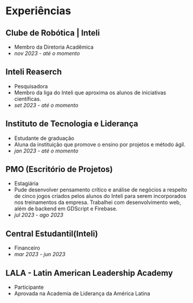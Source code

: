 # Experiências

## Clube de Robótica | Inteli
- Membro da Diretoria Acadêmica
- *nov 2023 - até o momento*

## Inteli Reaserch
- Pesquisadora
- Membro da liga do Inteli que aproxima os alunos de iniciativas científicas.
- *set 2023 - até o momento*

## Instituto de Tecnologia e Liderança
- Estudante de graduação
- Aluna da instituição que promove o ensino por projetos e método ágil.
- *jan 2023 - até o momento*

## PMO (Escritório de Projetos)
- Estagiária
- Pude desenvolver pensamento crítico e análise de negócios a respeito de cinco jogos criados pelos alunos do Inteli para serem incorporados nos treinamentos da empresa. Trabalhei com desenvolvimento web, além de backend em GDScript e Firebase.
- *jul 2023 - ago 2023*

## Central Estudantil(Inteli)
- Financeiro
- *mar 2023 - jun 2023*

## LALA - Latin American Leadership Academy
- Participante
- Aprovada na Academia de Liderança da América Latina
